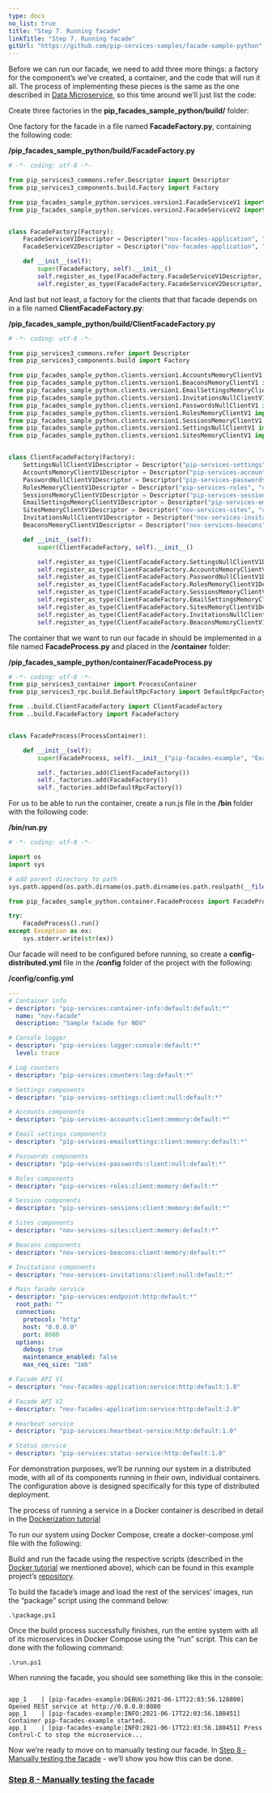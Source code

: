 ```yaml
---
type: docs
no_list: true
title: "Step 7. Running facade"
linkTitle: "Step 7. Running facade" 
gitUrl: "https://github.com/pip-services-samples/facade-sample-python"
---
```

Before we can run our facade, we need to add three more things: a factory for the component’s we’ve created, a container, and the code that will run it all. The process of implementing these pieces is the same as the one described in [Data Microservice](../../data_microservice), so this time around we’ll just list the code:


Create three factories in the **pip_facades_sample_python/build/** folder:

One factory for the facade in a file named **FacadeFactory.py**, containing the following code:

**/pip_facades_sample_python/build/FacadeFactory.py**

```python
# -*- coding: utf-8 -*-

from pip_services3_commons.refer.Descriptor import Descriptor
from pip_services3_components.build.Factory import Factory

from pip_facades_sample_python.services.version1.FacadeServiceV1 import FacadeServiceV1
from pip_facades_sample_python.services.version2.FacadeServiceV2 import FacadeServiceV2


class FacadeFactory(Factory):
    FacadeServiceV1Descriptor = Descriptor("nov-facades-application", "service", "http", "*", "1.0")
    FacadeServiceV2Descriptor = Descriptor("nov-facades-application", "service", "http", "*", "2.0")

    def __init__(self):
        super(FacadeFactory, self).__init__()
        self.register_as_type(FacadeFactory.FacadeServiceV1Descriptor, FacadeServiceV1)
        self.register_as_type(FacadeFactory.FacadeServiceV2Descriptor, FacadeServiceV2)


```

And last but not least, a factory for the clients that that facade depends on in a file named  **ClientFacadeFactory.py**:

**/pip_facades_sample_python/build/ClientFacadeFactory.py**

```python
# -*- coding: utf-8 -*-

from pip_services3_commons.refer import Descriptor
from pip_services3_components.build import Factory

from pip_facades_sample_python.clients.version1.AccountsMemoryClientV1 import AccountsMemoryClientV1
from pip_facades_sample_python.clients.version1.BeaconsMemoryClientV1 import BeaconsMemoryClientV1
from pip_facades_sample_python.clients.version1.EmailSettingsMemoryClientV1 import EmailSettingsMemoryClientV1
from pip_facades_sample_python.clients.version1.InvitationsNullClientV1 import InvitationsNullClientV1
from pip_facades_sample_python.clients.version1.PasswordsNullClientV1 import PasswordsNullClientV1
from pip_facades_sample_python.clients.version1.RolesMemoryClientV1 import RolesMemoryClientV1
from pip_facades_sample_python.clients.version1.SessionsMemoryClientV1 import SessionsMemoryClientV1
from pip_facades_sample_python.clients.version1.SettingsNullClientV1 import SettingsNullClientV1
from pip_facades_sample_python.clients.version1.SitesMemoryClientV1 import SitesMemoryClientV1


class ClientFacadeFactory(Factory):
    SettingsNullClientV1Descriptor = Descriptor("pip-services-settings", "client", "null", "*", "1.0")
    AccountsMemoryClientV1Descriptor = Descriptor("pip-services-accounts", "client", "memory", "*", "1.0")
    PasswordNullClientV1Descriptor = Descriptor("pip-services-passwords", "client", "null", "*", "1.0")
    RolesMemoryClientV1Descriptor = Descriptor("pip-services-roles", "client", "memory", "*", "1.0")
    SessionsMemoryClientV1Descriptor = Descriptor("pip-services-sessions", "client", "memory", "*", "1.0")
    EmailSettingsMemoryClientV1Descriptor = Descriptor("pip-services-emailsettings", "client", "memory", "*", "1.0")
    SitesMemoryClientV1Descriptor = Descriptor("nov-services-sites", "client", "memory", "*", "1.0")
    InvitationsNullClientV1Descriptor = Descriptor("nov-services-invitations", "client", "null", "*", "1.0")
    BeaconsMemoryClientV1Descriptor = Descriptor("nov-services-beacons", "client", "memory", "*", "1.0")

    def __init__(self):
        super(ClientFacadeFactory, self).__init__()

        self.register_as_type(ClientFacadeFactory.SettingsNullClientV1Descriptor, SettingsNullClientV1)
        self.register_as_type(ClientFacadeFactory.AccountsMemoryClientV1Descriptor, AccountsMemoryClientV1)
        self.register_as_type(ClientFacadeFactory.PasswordNullClientV1Descriptor, PasswordsNullClientV1)
        self.register_as_type(ClientFacadeFactory.RolesMemoryClientV1Descriptor, RolesMemoryClientV1)
        self.register_as_type(ClientFacadeFactory.SessionsMemoryClientV1Descriptor, SessionsMemoryClientV1)
        self.register_as_type(ClientFacadeFactory.EmailSettingsMemoryClientV1Descriptor, EmailSettingsMemoryClientV1)
        self.register_as_type(ClientFacadeFactory.SitesMemoryClientV1Descriptor, SitesMemoryClientV1)
        self.register_as_type(ClientFacadeFactory.InvitationsNullClientV1Descriptor, InvitationsNullClientV1)
        self.register_as_type(ClientFacadeFactory.BeaconsMemoryClientV1Descriptor, BeaconsMemoryClientV1)


```

The container that we want to run our facade in should be implemented in a file named **FacadeProcess.py** and placed in the **/container** folder:


**/pip_facades_sample_python/container/FacadeProcess.py**

```python
# -*- coding: utf-8 -*-
from pip_services3_container import ProcessContainer
from pip_services3_rpc.build.DefaultRpcFactory import DefaultRpcFactory

from ..build.ClientFacadeFactory import ClientFacadeFactory
from ..build.FacadeFactory import FacadeFactory


class FacadeProcess(ProcessContainer):

    def __init__(self):
        super(FacadeProcess, self).__init__("pip-facades-example", "Example Pip.Services facade")

        self._factories.add(ClientFacadeFactory())
        self._factories.add(FacadeFactory())
        self._factories.add(DefaultRpcFactory())

```

For us to be able to run the container, create a run.js file in the **/bin** folder with the following code:

**/bin/run.py**

```python
# -*- coding: utf-8 -*-

import os
import sys

# add parent directory to path
sys.path.append(os.path.dirname(os.path.dirname(os.path.realpath(__file__))))

from pip_facades_sample_python.container.FacadeProcess import FacadeProcess

try:
    FacadeProcess().run()
except Exception as ex:
    sys.stderr.write(str(ex))

```

Our facade will need to be configured before running, so create a **config-distributed.yml** file in the **/config** folder of the project with the following:

**/config/config.yml**

```yml
---
# Container info
- descriptor: "pip-services:container-info:default:default:*"
  name: "nov-facade"
  description: "Sample facade for NOV"

# Console logger
- descriptor: "pip-services:logger:console:default:*"
  level: trace

# Log counters
- descriptor: "pip-services:counters:log:default:*"

# Settings components
- descriptor: "pip-services-settings:client:null:default:*"

# Accounts components
- descriptor: "pip-services-accounts:client:memory:default:*"

# Email settings components
- descriptor: "pip-services-emailsettings:client:memory:default:*"

# Passwords components
- descriptor: "pip-services-passwords:client:null:default:*"

# Roles components
- descriptor: "pip-services-roles:client:memory:default:*"

# Session components
- descriptor: "pip-services-sessions:client:memory:default:*"

# Sites components
- descriptor: "nov-services-sites:client:memory:default:*"

# Beacons components
- descriptor: "nov-services-beacons:client:memory:default:*"

# Invitations components
- descriptor: "nov-services-invitations:client:null:default:*"

# Main facade service
- descriptor: "pip-services:endpoint:http:default:*"
  root_path: ""
  connection:
    protocol: "http"
    host: "0.0.0.0"
    port: 8080
  options:
    debug: true
    maintenance_enabled: false
    max_req_size: "1mb"

# Facade API V1
- descriptor: "nov-facades-application:service:http:default:1.0"

# Facade API V2
- descriptor: "nov-facades-application:service:http:default:2.0"

# Hearbeat service
- descriptor: "pip-services:heartbeat-service:http:default:1.0"

# Status service
- descriptor: "pip-services:status-service:http:default:1.0"
```

For demonstration purposes, we’ll be running our system in a distributed mode, with all of its components running in their own, individual containers. The configuration above is designed specifically for this type of distributed deployment.

The process of running a service in a Docker container is described in detail in the [Dockerization tutorial](../../microservice_dockerization)

To run our system using Docker Compose, create a docker-compose.yml file with the following:

Build and run the facade using the respective scripts (described in the [Docker tutorial](../../microservice_dockerization) we mentioned above), which can be found in this example project’s [repository](https://github.com/pip-services-samples/facade-sample-python).

To build the facade’s image and load the rest of the services’ images, run the “package” script using the command below:

```
.\package.ps1
```

Once the build process successfully finishes, run the entire system with all of its microservices in Docker Compose using the “run” script. This can be done with the following command:

```
.\run.ps1
```

When running the facade, you should see something like this in the console:

```

app_1    | [pip-facades-example:DEBUG:2021-06-17T22:03:56.128800] Opened REST service at http://0.0.0.0:8080
app_1    | [pip-facades-example:INFO:2021-06-17T22:03:56.180451] Container pip-facades-example started.
app_1    | [pip-facades-example:INFO:2021-06-17T22:03:56.180451] Press Control-C to stop the microservice...
```
Now we’re ready to move on to manually testing our facade. In [Step 8 - Manually testing the facade](../step8) - we’ll show you how this can be done.


<span class="hide-title-link">

### [Step 8 - Manually testing the facade](../step8)

</span>
